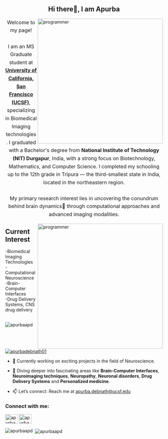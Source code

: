 <h2 align="center">Hi there👋, I am Apurba</h2>

<img align="right" alt="programmer" width="400" src="https://thumbs.gfycat.com/AgonizingEvenHoiho-size_restricted.gif">

<p style="text-align:center; line-height:1.6; font-size:16px;">
  Welcome to my page!<br><br>
  I am an MS Graduate student at <b><a href="https://www.ucsf.edu/" target="_blank">University of California, San Francisco (UCSF)</a></b>, specializing in Biomedical Imaging technologies.
  I graduated with a Bachelor's degree from <b>National Institute of Technology (NIT) Durgapur</b>, India, with a strong focus on Biotechnology, Mathematics, and Computer Science.
  I completed my schooling up to the 12th grade in Tripura — the third-smallest state in India, located in the northeastern region.<br><br>
  My primary research interest lies in uncovering the conundrum behind brain dynamics🧠 through computational approaches and advanced imaging modalities.
</p>


<img align="right" alt="programmer" width="400" src="https://thumbs.gfycat.com/AgonizingEvenHoiho-size_restricted.gif">

<h2 align="left">Current Interest</h2>
-Biomedical Imaging Technologies </br>
-Computational Neuroscience </br>
-Brain-Computer Interfaces</br>
-Drug Delivery Systems, CNS drug delivery </br>
</br>
<p align="left"> <img src="https://komarev.com/ghpvc/?username=apurbaapd&label=Profile%20views&color=0e75b6&style=flat" alt="apurbaapd" /> </p>

<p align="left"> <a href="https://twitter.com/apurbadebnath01" target="blank"><img src="https://img.shields.io/twitter/follow/apurbadebnath01?logo=twitter&style=for-the-badge" alt="apurbadebnath01" /></a> </p>

- 🔭 Currently working on exciting projects in the field of Neuroscience.

- 🌱 Diving deeper into fascinating areas like **Brain-Computer Interfaces**, **Neuroimaging techniques**, **Neuropathy**, **Neuronal disorders**, **Drug Delivery Systems** and **Personalized medicine**.

- 📫 Let’s connect: Reach me at apurba.debnath@ucsf.edu

<h3 align="left">Connect with me:</h3>
<p align="left">
<a href="https://twitter.com/apurbadebnath01" target="blank"><img align="center" src="https://raw.githubusercontent.com/rahuldkjain/github-profile-readme-generator/master/src/images/icons/Social/twitter.svg" alt="apurbadebnath01" height="30" width="40" /></a>
<a href="https://www.linkedin.com/in/apurba-debnath-a75a93211/" target="blank"><img align="center" src="https://raw.githubusercontent.com/rahuldkjain/github-profile-readme-generator/master/src/images/icons/Social/linked-in-alt.svg" alt="apurba-debnath-a75a93211" height="30" width="40" /></a>
</p>

<p><img align="left" src="https://github-readme-stats.vercel.app/api/top-langs?username=apurbaapd&show_icons=true&locale=en&layout=compact" alt="apurbaapd" /></p>

<p>&nbsp;<img align="center" src="https://github-readme-stats.vercel.app/api?username=apurbaapd&show_icons=true&locale=en" alt="apurbaapd" /></p>
